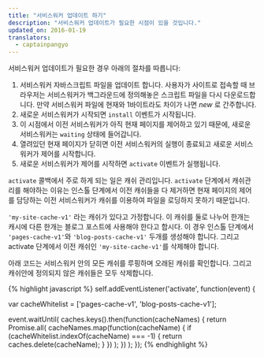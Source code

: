 ```yaml
---
title: "서비스워커 업데이트 하기"
description: "서비스워커 업데이트가 필요한 시점이 있을 것입니다."
updated_on: 2016-01-19
translators:
  - captainpangyo
---
```


<p class="intro">서비스워커 업데이트가 필요한 경우 아래의 절차를 따릅니다:</p>

1. 서비스워커 자바스크립트 파일을 업데이트 합니다.
   사용자가 사이트로 접속할 때 브라우저는 서비스워커가 백그라운드에 정의해놓은 스크립트 파일을 다시 다운로드합니다.
   만약 서비스워커 파일에 현재와 1바이트라도 차이가 나면 _new_ 로 간주합니다.
2. 새로운 서비스워커가 시작되면 `install` 이벤트가 시작됩니다.
3. 이 시점에서 이전 서비스워커가 아직 현재 페이지를 제어하고 있기 때문에, 새로운 서비스워커는 `waiting` 상태에 들어갑니다.
4. 열려있던 현재 페이지가 닫히면 이전 서비스워커의 실행이 종료되고 새로운 서비스워커가 제어를 시작합니다.
5. 새로운 서비스워커가 제어를 시작하면 `activate` 이벤트가 실행됩니다.

`activate` 콜백에서 주로 하게 되는 일은 캐쉬 관리입니다.
`activate` 단계에서 캐쉬관리를 해야하는 이유는 인스톨 단계에서 이전 캐쉬들을 다 제거하면
현재 페이지의 제어를 담당하는 이전 서비스워커가 캐쉬를 이용하여 파일을 로딩하지 못하기 때문입니다.

`'my-site-cache-v1'` 라는 캐쉬가 있다고 가정합니다.
이 캐쉬를 둘로 나누어 한개는 캐시에 다른 한개는 블로그 포스트에 사용해야 한다고 합시다.
이 경우 인스톨 단계에서 `'pages-cache-v1'`와 `'blog-posts-cache-v1'` 두개를 생성해야 합니다. 그리고 activate 단계에서 이전 캐쉬인 `'my-site-cache-v1'`를 삭제해야 합니다.

아래 코드는 서비스워커 안의 모든 캐쉬를 루핑하며 오래된 캐쉬를 확인합니다.
그리고 캐쉬안에 정의되지 않은 캐쉬들은 모두 삭제합니다.

{% highlight javascript %}
self.addEventListener('activate', function(event) {

  var cacheWhitelist = ['pages-cache-v1', 'blog-posts-cache-v1'];

  event.waitUntil(
    caches.keys().then(function(cacheNames) {
      return Promise.all(
        cacheNames.map(function(cacheName) {
          if (cacheWhitelist.indexOf(cacheName) === -1) {
            return caches.delete(cacheName);
          }
        })
      );
    })
  );
});
{% endhighlight %}
